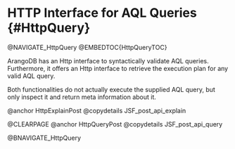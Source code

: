 HTTP Interface for AQL Queries {#HttpQuery}
===========================================

@NAVIGATE_HttpQuery
@EMBEDTOC{HttpQueryTOC}

ArangoDB has an Http interface to syntactically validate AQL queries.
Furthermore, it offers an Http interface to retrieve the execution plan for any
valid AQL query.

Both functionalities do not actually execute the supplied AQL query, but only
inspect it and return meta information about it.

@anchor HttpExplainPost
@copydetails JSF_post_api_explain

@CLEARPAGE
@anchor HttpQueryPost
@copydetails JSF_post_api_query

@BNAVIGATE_HttpQuery
